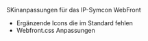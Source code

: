 SKinanpassungen für das IP-Symcon WebFront

* Ergänzende Icons die im Standard fehlen
* Webfront.css Anpassungen
